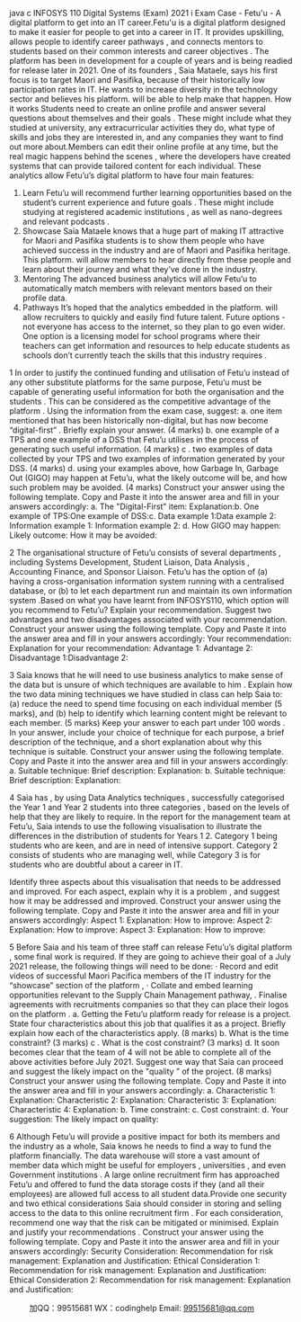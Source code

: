 java c
INFOSYS   110 Digital   Systems   (Exam)
2021
i            Exam   Case   -   Fetu'u   - A   digital   platform   to   get   into   an   IT   career.Fetu'u   is   a   digital   platform   designed   to   make   it   easier   for   people   to   get   into   a   career   in   IT.   It   provides upskilling, allows   people to identify   career pathways   , and connects   mentors   to students   based on their common interests   and career objectives   .
The platform   has   been in development for a couple of years   and   is   being   readied for   release   later   in   2021. One   of   its   founders   , Saia   Mataele,   says   his   first   focus   is   to   target   Maori   and   Pasifika,
because of their historically   low   participation rates   in   IT.   He wants to increase diversity   in   the   technology   sector and believes   his   platform. will be able   to   help   make that   happen.
How   it works
Students   need to create an online profile   and answer several questions   about themselves   and their   goals   . These might include what   they   studied at university, any   extracurricular   activities   they   do,
what type of skills   and   jobs they   are interested in,   and any   companies   they   want to find   out   more   about.Members   can edit their online profile at any time,   but   the   real   magic   happens   behind   the   scenes   ,      where the developers   have created systems that can provide tailored content for   each   individual.   These analytics   allow   Fetu’u’s   digital platform   to have four main features:
1.   Learn
Fetu’u will recommend further learning opportunities   based on the student’s   current experience   and future goals   . These might include studying at   registered academic   institutions   , as   well   as            nano-degrees   and relevant podcasts   .
2.   Showcase
Saia Mataele knows that a   huge   part of   making   IT   attractive for   Maori and   Pasifika   students   is         to show them   people who have achieved success   in the industry   and are of   Maori   and   Pasifika   heritage. This   platform. will allow   members to hear directly   from   these   people   and   learn   about their   journey   and what they’ve done in the industry.
3.   Mentoring
The advanced business   analytics will allow   Fetu’u to automatically   match members with   relevant mentors   based on their profile   data.
4.   Pathways
It’s   hoped that the analytics   embedded in the platform. will allow   recruiters   to   quickly   and   easily   find   future   talent.
Future options   -   not everyone has   access to the internet,   so they   plan to   go   even wider.   One   option   is   a licensing model for school programs where their teachers   can get   information and   resources            to help educate students   as   schools   don’t currently teach the skills   that this   industry   requires   .


1            In order to   justify the continued funding and utilisation of   Fetu’u   instead of any   other   substitute
platforms for the same purpose,   Fetu’u must be   capable   of generating   useful   information for   both   the organisation and the students   . This   can be considered as the   competitive   advantage   of the platform   .
Using the information from the exam   case, suggest:
a. one   item   mentioned   that   has   been   historically   non-digital,   but   has   now   become   “digital-first”   .   Briefly   explain   your   answer. (4 marks)
b. one   example   of   a   TPS   and   one   example   of   a   DSS   that   Fetu’u   utilises   in   the   process   of generating such useful information.   (4   marks)
c   . two examples   of data collected by your TPS and two   examples   of   information   generated   by   your   DSS.   (4   marks)
d.   using   your   examples   above, how   Garbage   In, Garbage   Out   (GIGO) may   happen   at   Fetu’u,   what the likely   outcome will be, and how such   problem   may   be   avoided.   (4   marks)
Construct your answer   using the following template. Copy and   Paste it   into the answer   area and fill in your answers   accordingly:
a. The   "Digital-First"   item:
Explanation:b. One   example   of   TPS:One example of   DSS:c.   Data   example   1:Data   example   2:
Information   example   1:
Information   example   2:
d. How   GIGO   may   happen:
Likely outcome:
How   it   may   be   avoided:




2       The organisational structure of   Fetu’u consists   of several departments   ,   including   Systems
Development, Student   Liaison,   Data   Analysis   , Accounting      Finance, and   Sponsor   Liaison. Fetu’u   has the option of (a)   having a cross-organisation information system   running with a   centralised
database, or (b) to let each department   run and   maintain   its   own   information system   .Based   on   what   you   have   learnt   from   INFOSYS110, which   option   will   you   recommend   to   Fetu’u?      Explain your recommendation. Suggest two advantages   and two disadvantages   associated with   your recommendation.
Construct your answer   using the following template. Copy and   Paste it   into the answer   area and fill in your answers   accordingly:
Your   recommendation:
Explanation for your recommendation:
Advantage   1:
Advantage   2:
Disadvantage   1:Disadvantage   2:




3         Saia knows that he will   need to   use   business   analytics   to   make sense   of the data   but   is   unsure   of   which techniques   are available to him   .   Explain how the two data   mining techniques   we   have
studied in class   can   help   Saia to:(a) reduce   the   need   to   spend   time   focusing   on   each   individual   member   (5   marks), and    (b)   help   to   identify   which   learning   content   might   be   relevant   to   each   member.   (5   marks)   Keep   your   answer   to   each   part   under   100 words   .
In your answer, include your choice of technique for each purpose, a   brief description of the   technique, and a short   explanation about why this technique   is   suitable.
Construct your answer   using the following template. Copy and   Paste it   into the answer   area and fill in your answers   accordingly:
a. Suitable   technique:
Brief description:
Explanation:
b. Suitable   technique:
Brief description:
Explanation:


4         Saia   has   , by   using   Data   Analytics   techniques   , successfully   categorised   the   Year   1   and   Year   2   students   into   three   categories   , based   on   the   levels   of   help   that   they   are   likely   to   require.   In   the report for the management team   at   Fetu’u, Saia intends to   use the following visualisation to   illustrate   the   differences   in   the   distribution   of   students   for   Years   1  2.   Category   1 being   students who are keen, and are in need of   intensive   support.   Category   2   consists   of students   who   are   managing well, while Category   3 is for students who are   doubtful   about   a   career   in   IT.
   
Identify three aspects   about this visualisation that needs   to   be addressed   and   improved.   For   each   aspect, explain why   it is   a problem   , and suggest how   it   may   be   addressed   and   improved.
Construct your answer   using the following template. Copy and   Paste it   into the answer   area and fill in your answers   accordingly:
Aspect   1:
Explanation:
How to   improve:
Aspect   2:
Explanation:
How to   improve:
Aspect   3:
Explanation:
How to   improve:


5            Before   Saia   and   his   team   of   three   staff   can   release   Fetu’u’s   digital   platform   ,   some   final   work   is
required.   If   they   are   going   to   achieve   their   goal   of   a   July   2021 release, the   following   things   will   need to   be   done:
·       Record and edit videos   of successful Maori    Pacifica members   of the   IT industry   for the   “showcase” section of the platform   ,
·       Collate and embed learning opportunities   relevant to the Supply   Chain Management   pathway,
.      Finalise agreements with recruitments   companies   so that they   can place their logos   on the   platform   .
a.   Getting the   Fetu’u platform   ready for release is   a   project.   State four   characteristics   about   this job that qualifies   it as   a project. Briefly   explain how   each   of the characteristics apply. (8   marks)
b. What   is   the   time   constraint?   (3   marks)
c   . What   is   the   cost   constraint?   (3   marks)
d.   It   soon   becomes   clear   that   the   team   of   4 will   not   be   able   to   complete   all   of   the   above
activities   before July   2021. Suggest one way that   Saia can proceed   and   suggest   the   likely   impact   on   the   "quality   ” of   the   project.   (8   marks)
Construct your answer   using the following template. Copy and   Paste it   into the answer   area and fill in your answers   accordingly:
a. Characteristic   1:
Explanation:
Characteristic   2:
Explanation:
Characteristic   3:
Explanation:
Characteristic   4:
Explanation:
b. Time   constraint:
c. Cost   constraint:
d. Your   suggestion:
The likely   impact   on   quality:




6       Although   Fetu’u will provide a   positive   impact for   both   its   members   and the   industry   as   a whole,
Saia knows   he needs to find a way to fund the   platform   financially.   The   data warehouse will store   a   vast amount of member data which might be useful for   employers   ,   universities   ,   and   even
Government institutions   .
A   large online recruitment firm   has   approached   Fetu’u and offered to fund the data storage costs   if   they   (and all their employees) are allowed full access to all student data.Provide one security   and two ethical considerations   Saia should consider in storing and selling      access to the data to this   online recruitment firm   .   For each consideration, recommend   one   way   that the risk   can be mitigated or minimised.   Explain   and   justify   your   recommendations   .
Construct your answer   using the following template. Copy and   Paste it   into the answer   area and fill in your answers   accordingly:
Security Consideration:
Recommendation for   risk management:
Explanation and Justification:
Ethical Consideration   1:
Recommendation for   risk management:
Explanation and Justification:
Ethical Consideration 2:
Recommendation for   risk management:
Explanation and Justification:




         
加QQ：99515681  WX：codinghelp  Email: 99515681@qq.com

